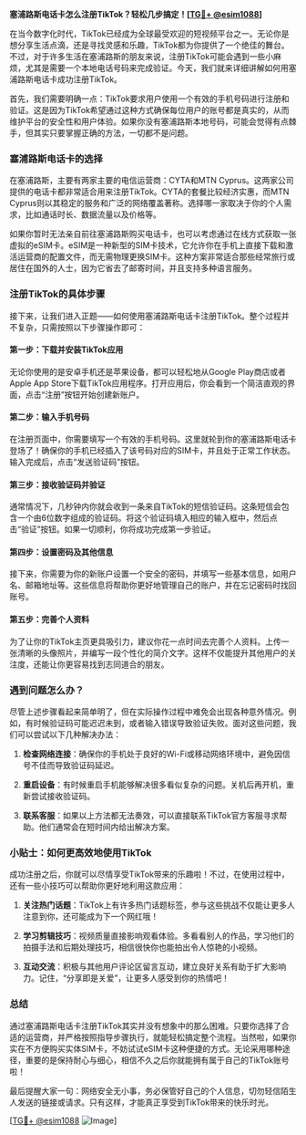 **塞浦路斯电话卡怎么注册TikTok？轻松几步搞定！[[TG💪+ @esim1088](https://t.me/s/esim1088)]**

在当今数字化时代，TikTok已经成为全球最受欢迎的短视频平台之一。无论你是想分享生活点滴，还是寻找灵感和乐趣，TikTok都为你提供了一个绝佳的舞台。不过，对于许多生活在塞浦路斯的朋友来说，注册TikTok可能会遇到一些小麻烦，尤其是需要一个本地电话号码来完成验证。今天，我们就来详细讲解如何用塞浦路斯电话卡成功注册TikTok。

首先，我们需要明确一点：TikTok要求用户使用一个有效的手机号码进行注册和验证。这是因为TikTok希望通过这种方式确保每位用户的账号都是真实的，从而维护平台的安全性和用户体验。如果你没有塞浦路斯本地号码，可能会觉得有点棘手，但其实只要掌握正确的方法，一切都不是问题。

### 塞浦路斯电话卡的选择

在塞浦路斯，主要有两家主要的电信运营商：CYTA和MTN Cyprus。这两家公司提供的电话卡都非常适合用来注册TikTok。CYTA的套餐比较经济实惠，而MTN Cyprus则以其稳定的服务和广泛的网络覆盖著称。选择哪一家取决于你的个人需求，比如通话时长、数据流量以及价格等。

如果你暂时无法亲自前往塞浦路斯购买电话卡，也可以考虑通过在线方式获取一张虚拟的eSIM卡。eSIM是一种新型的SIM卡技术，它允许你在手机上直接下载和激活运营商的配置文件，而无需物理更换SIM卡。这种方案非常适合那些经常旅行或居住在国外的人士，因为它省去了邮寄时间，并且支持多种语言服务。

### 注册TikTok的具体步骤

接下来，让我们进入正题——如何使用塞浦路斯电话卡注册TikTok。整个过程并不复杂，只需按照以下步骤操作即可：

#### 第一步：下载并安装TikTok应用

无论你使用的是安卓手机还是苹果设备，都可以轻松地从Google Play商店或者Apple App Store下载TikTok应用程序。打开应用后，你会看到一个简洁直观的界面，点击“注册”按钮开始创建新账户。

#### 第二步：输入手机号码

在注册页面中，你需要填写一个有效的手机号码。这里就轮到你的塞浦路斯电话卡登场了！确保你的手机已经插入了该号码对应的SIM卡，并且处于正常工作状态。输入完成后，点击“发送验证码”按钮。

#### 第三步：接收验证码并验证

通常情况下，几秒钟内你就会收到一条来自TikTok的短信验证码。这条短信会包含一个由6位数字组成的验证码。将这个验证码填入相应的输入框中，然后点击“验证”按钮。如果一切顺利，你将成功完成第一步验证。

#### 第四步：设置密码及其他信息

接下来，你需要为你的新账户设置一个安全的密码，并填写一些基本信息，如用户名、邮箱地址等。这些信息将帮助你更好地管理自己的账户，并在忘记密码时找回账号。

#### 第五步：完善个人资料

为了让你的TikTok主页更具吸引力，建议你花一点时间去完善个人资料。上传一张清晰的头像照片，并编写一段个性化的简介文字。这样不仅能提升其他用户的关注度，还能让你更容易找到志同道合的朋友。

### 遇到问题怎么办？

尽管上述步骤看起来简单明了，但在实际操作过程中难免会出现各种意外情况。例如，有时候验证码可能迟迟未到，或者输入错误导致验证失败。面对这些问题，我们可以尝试以下几种解决办法：

1. **检查网络连接**：确保你的手机处于良好的Wi-Fi或移动网络环境中，避免因信号不佳而导致验证码延迟。
   
2. **重启设备**：有时候重启手机能够解决很多看似复杂的问题。关机后再开机，重新尝试接收验证码。

3. **联系客服**：如果以上方法都无法奏效，可以直接联系TikTok官方客服寻求帮助。他们通常会在短时间内给出解决方案。

### 小贴士：如何更高效地使用TikTok

成功注册之后，你就可以尽情享受TikTok带来的乐趣啦！不过，在使用过程中，还有一些小技巧可以帮助你更好地利用这款应用：

1. **关注热门话题**：TikTok上有许多热门话题标签，参与这些挑战不仅能让更多人注意到你，还可能成为下一个网红哦！

2. **学习剪辑技巧**：视频质量直接影响观看体验。多看看别人的作品，学习他们的拍摄手法和后期处理技巧，相信很快你也能拍出令人惊艳的小视频。

3. **互动交流**：积极与其他用户评论区留言互动，建立良好关系有助于扩大影响力。记住，“分享即是关爱”，让更多人感受到你的热情吧！

### 总结

通过塞浦路斯电话卡注册TikTok其实并没有想象中的那么困难。只要你选择了合适的运营商，并严格按照指导步骤执行，就能轻松搞定整个流程。当然啦，如果你实在不方便购买实体SIM卡，不妨试试eSIM卡这种便捷的方式。无论采用哪种途径，重要的是保持耐心与细心，相信不久之后你就能拥有属于自己的TikTok账号啦！

最后提醒大家一句：网络安全无小事，务必保管好自己的个人信息，切勿轻信陌生人发送的链接或请求。只有这样，才能真正享受到TikTok带来的快乐时光。

[[TG💪+ @esim1088](https://t.me/s/esim1088) ![Image](https://i.postimg.cc/4NQfJmqS/Snipaste-2025-05-13-00-14-12.png)]
